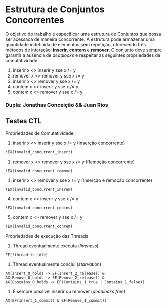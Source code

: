 # Estrutura de Conjuntos Concorrentes

O objetivo do trabalho é especificar uma estrutura de Conjuntos que possa ser acessada de maneira concorrente.
A estrutura pode armazenar uma quantidade indefinida de elementos sem repetição,
oferecendo três métodos de interação: **inserir**, **contem** e **remover**.
O conjunto deve sempre garantir a ausência de _deadlocks_ e respeitar as seguintes propriedades de comutatividade:

1. inserir x <> inserir y sse x /= y
2. remover x <> remover y sse x /= y
3. inserir x <> remover y sse x /= y
4. contem  x <> inserir y sse x /= y
5. contem  x <> remover y sse x /= y

### Dupla: Jonathas Conceição && Juan Rios

## Testes CTL

Propriedades de Comutatividade:
1. inserir x <> inserir y sse x /= y (Inserção concorrente)
```
!EX(invalid_concurrent_insert)
```
1. remover x <> remover y sse x /= y (Remoção concorrente)
```
!EX(invalid_concurrent_remove)
```
1. inserir x <> remover y sse x /= y (Inserção e remoção concorrente)
```
!EX(invalid_concurrent_insrem)
```
4. contem  x <> inserir y sse x /= y
```
!EX(invalid_concurrent_conins)
```
5. contem  x <> remover y sse x /= y
```
!EX(invalid_concurrent_conrem)
```

Propriedades de execução das Threads

1. Thread eventualmente executa (_liveness_)
```
EF(!thread_is_idle)
```
1. Thread eventualmente concluí (_starvation_)
```
AX(Insert_0_holds -> EF(Insert_2_release)) &
AX(Remove_0_holds -> EF(Remove_2_release)) &
AX(Contains_0_holds -> EF(Contains_1_true | Contains_1_false))
```
1. É sempre possível inserir ou remover (_deadlocks free_)
```
AX(EF(Insert_1_commit) & EF(Remove_1_commit))
```
